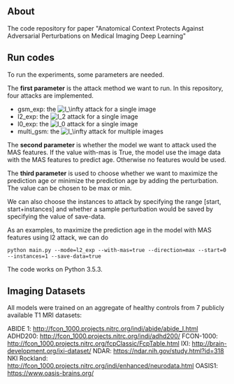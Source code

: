 ## About
The code repository for paper 
"Anatomical Context Protects Against Adversarial Perturbations on Medical Imaging Deep Learning"

## Run codes
To run the experiments, some parameters are needed.

The **first parameter** is the attack method we want to run. 
In this repository, four attacks are implemented.

* gsm_exp: the <img src="https://latex.codecogs.com/gif.latex?l_\infty" title="l_\infty" />
attack for a single image
* l2_exp: the <img src="https://latex.codecogs.com/gif.latex?l_2" title="l_2" /> 
attack for a single image
* l0_exp: the <img src="https://latex.codecogs.com/gif.latex?l_0" title="l_0" />
attack for a single image
* multi_gsm: the <img src="https://latex.codecogs.com/gif.latex?l_\infty" title="l_\infty" />
attack for multiple images
    
The **second parameter** is whether the model we want to attack used the MAS features.
If the value with-mas is True, the model use the image data with the MAS
features to predict age. Otherwise no features would be used.

The **third parameter** is used to choose whether we want to maximize the 
prediction age or minimize the prediction age by adding the perturbation.
The value can be chosen to be max or min.

We can also choose the instances to attack by specifying the range 
[start, start+instances] and whether a sample perturbation would be saved
by specifying the value of save-data.

As an examples, to maximize the prediction age in the model with MAS features
using l2 attack, we can do

    python main.py --mode=l2_exp --with-mas=true --direction=max --start=0 --instances=1 --save-data=true

The code works on Python 3.5.3.

## Imaging Datasets
All models were trained on an aggregate of healthy controls from 7 publicly available T1 MRI datasets:

ABIDE 1: http://fcon_1000.projects.nitrc.org/indi/abide/abide_I.html
ADHD200: http://fcon_1000.projects.nitrc.org/indi/adhd200/
FCON-1000: http://fcon_1000.projects.nitrc.org/fcpClassic/FcpTable.html
IXI: http://brain-development.org/ixi-dataset/
NDAR: https://ndar.nih.gov/study.html?id=318
NKI Rockland: http://fcon_1000.projects.nitrc.org/indi/enhanced/neurodata.html
OASIS1: https://www.oasis-brains.org/
